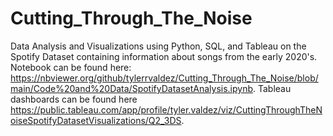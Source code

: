 # Cutting_Through_The_Noise
Data Analysis and Visualizations using Python, SQL, and Tableau on the Spotify Dataset containing information about songs from the early 2020's. 
Notebook can be found here: https://nbviewer.org/github/tylerrvaldez/Cutting_Through_The_Noise/blob/main/Code%20and%20Data/SpotifyDatasetAnalysis.ipynb.
Tableau dashboards can be found here https://public.tableau.com/app/profile/tyler.valdez/viz/CuttingThroughTheNoiseSpotifyDatasetVisualizations/Q2_3DS.
